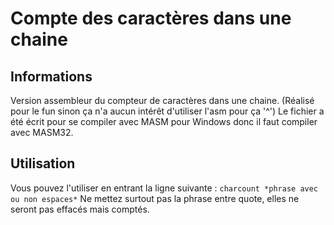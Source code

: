 # Compte des caractères dans une chaine
## Informations
Version assembleur du compteur de caractères dans une chaine. (Réalisé pour le fun sinon ça n'a aucun intérêt d'utiliser l'asm pour ça '^')
Le fichier a été écrit pour se compiler avec MASM pour Windows donc il faut compiler avec MASM32.
## Utilisation
Vous pouvez l'utiliser en entrant la ligne suivante :
`charcount *phrase avec ou non espaces*`
Ne mettez surtout pas la phrase entre quote, elles ne seront pas effacés mais comptés.